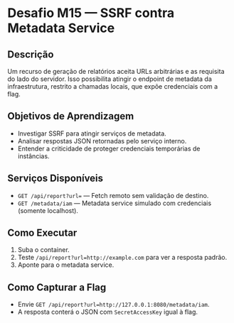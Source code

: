 # Desafio M15 — SSRF contra Metadata Service

## Descrição
Um recurso de geração de relatórios aceita URLs arbitrárias e as requisita do lado do servidor. Isso possibilita atingir o endpoint de metadata da infraestrutura, restrito a chamadas locais, que expõe credenciais com a flag.

## Objetivos de Aprendizagem
- Investigar SSRF para atingir serviços de metadata.
- Analisar respostas JSON retornadas pelo serviço interno.
- Entender a criticidade de proteger credenciais temporárias de instâncias.

## Serviços Disponíveis
- `GET /api/report?url=` — Fetch remoto sem validação de destino.
- `GET /metadata/iam` — Metadata service simulado com credenciais (somente localhost).

## Como Executar
1. Suba o container.
2. Teste `/api/report?url=http://example.com` para ver a resposta padrão.
3. Aponte para o metadata service.

## Como Capturar a Flag
- Envie `GET /api/report?url=http://127.0.0.1:8080/metadata/iam`.
- A resposta conterá o JSON com `SecretAccessKey` igual à flag.
